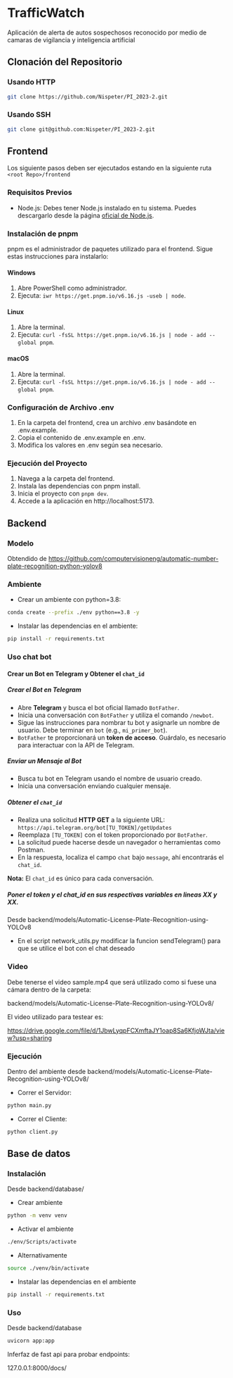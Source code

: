 # TrafficWatch

Aplicación de alerta de autos sospechosos reconocido por medio de camaras de vigilancia y inteligencia artificial

## Clonación del Repositorio

### Usando HTTP

```bash
git clone https://github.com/Nispeter/PI_2023-2.git
```

### Usando SSH

```bash
git clone git@github.com:Nispeter/PI_2023-2.git
```
## Frontend

Los siguiente pasos deben ser ejecutados estando en la siguiente ruta `<root Repo>/frontend`

### Requisitos Previos

- Node.js: Debes tener Node.js instalado en tu sistema. Puedes descargarlo desde la página [oficial de Node.js](https://nodejs.org/).

### Instalación de pnpm

pnpm es el administrador de paquetes utilizado para el frontend. Sigue estas instrucciones para instalarlo:

#### Windows

1. Abre PowerShell como administrador.
1. Ejecuta: `iwr https://get.pnpm.io/v6.16.js -useb | node`.

#### Linux

1. Abre la terminal.
1. Ejecuta: `curl -fsSL https://get.pnpm.io/v6.16.js | node - add --global pnpm`.

#### macOS

1. Abre la terminal.
1. Ejecuta: `curl -fsSL https://get.pnpm.io/v6.16.js | node - add --global pnpm`.

### Configuración de Archivo .env

1. En la carpeta del frontend, crea un archivo .env basándote en .env.example.
1. Copia el contenido de .env.example en .env.
1. Modifica los valores en .env según sea necesario.

### Ejecución del Proyecto

1. Navega a la carpeta del frontend.
1. Instala las dependencias con pnpm install.
1. Inicia el proyecto con `pnpm dev`.
1. Accede a la aplicación en http://localhost:5173.

## Backend

### Modelo
Obtendido de https://github.com/computervisioneng/automatic-number-plate-recognition-python-yolov8

### Ambiente 

- Crear un ambiente con python=3.8:

```bash
conda create --prefix ./env python==3.8 -y
```
- Instalar las dependencias en el ambiente: 

```bash
pip install -r requirements.txt
```

### Uso chat bot

#### Crear un Bot en Telegram y Obtener el `chat_id`

##### Crear el Bot en Telegram

- Abre **Telegram** y busca el bot oficial llamado `BotFather`.
- Inicia una conversación con `BotFather` y utiliza el comando `/newbot`.
- Sigue las instrucciones para nombrar tu bot y asignarle un nombre de usuario. Debe terminar en `bot` (e.g., `mi_primer_bot`).
- `BotFather` te proporcionará un **token de acceso**. Guárdalo, es necesario para interactuar con la API de Telegram.

##### Enviar un Mensaje al Bot

- Busca tu bot en Telegram usando el nombre de usuario creado.
- Inicia una conversación enviando cualquier mensaje.

##### Obtener el `chat_id`

- Realiza una solicitud **HTTP GET** a la siguiente URL: `https://api.telegram.org/bot[TU_TOKEN]/getUpdates`
- Reemplaza `[TU_TOKEN]` con el token proporcionado por `BotFather`.
- La solicitud puede hacerse desde un navegador o herramientas como Postman.
- En la respuesta, localiza el campo `chat` bajo `message`, ahí encontrarás el `chat_id`.

**Nota:** El `chat_id` es único para cada conversación. 

##### Poner el token y el chat_id en sus respectivas variables en lineas XX y XX. 

Desde backend/models/Automatic-License-Plate-Recognition-using-YOLOv8

- En el script network_utils.py modificar la funcion sendTelegram() para que se utilice el bot con el chat deseado

### Video

Debe tenerse el video sample.mp4 que será utilizado como si fuese una cámara dentro de la carpeta: 

backend/models/Automatic-License-Plate-Recognition-using-YOLOv8/

El video utilizado para testear es:

https://drive.google.com/file/d/1JbwLyqpFCXmftaJY1oap8Sa6KfjoWJta/view?usp=sharing 

### Ejecución

Dentro del ambiente desde backend/models/Automatic-License-Plate-Recognition-using-YOLOv8/
- Correr el Servidor:

```bash
python main.py
```
- Correr el Cliente:

```bash
python client.py
```
## Base de datos

### Instalación

Desde backend/database/

- Crear ambiente

```bash
python -m venv venv
```

- Activar el ambiente

```bash
./env/Scripts/activate
```

- Alternativamente

```bash
source ./venv/bin/activate
```

- Instalar las dependencias en el ambiente

```bash
pip install -r requirements.txt
```

### Uso

Desde backend/database

```bash
uvicorn app:app
```

Inferfaz de fast api para probar endpoints:

127.0.0.1:8000/docs/